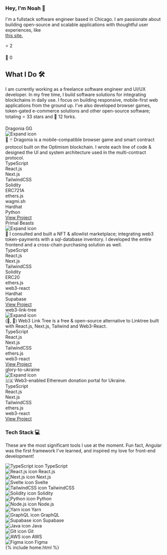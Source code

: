 <section class="max-w-3xl w-full flex pt-24 sm:pt-4 pb-12">
   <section class="space-y-12">
      <div class="space-y-2 sm:space-y-3">
         <h1 class="font-bold text-4xl sm:text-5xl tracking-wide">Hey, I'm Noah 👋</h1>
         <div class="font-light text-neutral-100/80">
            I'm a fullstack software engineer based in Chicago. I am passionate about building open-source and scalable applications with thoughtful user experiences, like
            <div class="group inline-flex items-center justify-center">
               <a href="https://github.com/noahdotms/website" rel="noreferrer" target="_blank" class="hover:underline font-medium text-neutral-100/80 hover:text-neutral-100/90">this site.</a> 
               <div class="backdrop-blur rounded-lg bg-white/5 border-[0.1px] border-white/10 space-x-1.5 transition-all duration-200 ease-in-out group-hover:scale-100 scale-0 flex flex-col absolute mt-16 pointer-events-none px-1 py-1 text-[.69rem] font-medium origin-top shadow-sm">
                  <div class="flex space-x-1">
                     <p class="rounded-lg px-1.5 py-1 bg-white/10 shadow-inner">⭐ 2</p>
                     <p class="rounded-lg px-1.5 py-1 bg-white/10 shadow-inner">🍴 0</p>
                  </div>
               </div>
            </div>
         </div>
      </div>
      <div class="space-y-2">
         <h2 class="font-semibold text-2xl sm:text-[1.67rem] tracking-wide">What I Do 🛠️</h2>
         <p class="font-light text-neutral-100/80">I am currently working as a freelance software engineer and UI/UX developer. In my free time, I build software solutions for integrating blockchains in daily use. I focus on building responsive, mobile-first web applications from the ground up. I've also developed browser games, token-gated e-commerce solutions and other open-source software; totaling ⭐ 33 stars and 🍴 12 forks.</p>
         <div class="grid grid-cols-1 sm:grid-cols-2 gap-1.5 pt-2">
            <div class="rounded-lg border-[0.5px] border-white/20 hover:border-white/40 flex flex-col bg-white/5 hover:bg-white hover:bg-opacity-[6.9%] backdrop-blur-sm w-full transition-all duration-200 ease-in-out text-neutral-100/90 hover:text-neutral-100 h-fit">
               <div class="cursor-pointer px-4 py-3 group flex justify-between items-center w-full select-none">
                  <div class="font-medium">Dragonia GG</div>
                  <div class="px-2 py-1.5 font-serif shadow-inner rounded-full group-hover:bg-white/10 transition-all duration-200 ease-in-out"><img src="/icons/chevron.svg" alt="Expand icon" class="w-2 opacity-75 hover:opacity-90 transition-all duration-150 ease-in-out"></div>
               </div>
               <div class="h-[.069rem] w-full bg-white/20 hidden"></div>
               <div class="p-3.5 justify-between h-full flex flex-col space-y-3 hidden">
                  <div class="font-light text-sm">🐉 🃏 Dragonia is a mobile-compatible browser game and smart contract protocol built on the Optimism blockchain. I wrote each line of code &amp; designed the UI and system architecture used in the multi-contract protocol.</div>
                  <div class="flex flex-wrap gap-1">
                     <div class="rounded-full px-2 py-1 text-xs font-light bg-white bg-opacity-[8%]">TypeScript </div>
                     <div class="rounded-full px-2 py-1 text-xs font-light bg-white bg-opacity-[8%]">React.js </div>
                     <div class="rounded-full px-2 py-1 text-xs font-light bg-white bg-opacity-[8%]">Next.js </div>
                     <div class="rounded-full px-2 py-1 text-xs font-light bg-white bg-opacity-[8%]">TailwindCSS </div>
                     <div class="rounded-full px-2 py-1 text-xs font-light bg-white bg-opacity-[8%]">Solidity </div>
                     <div class="rounded-full px-2 py-1 text-xs font-light bg-white bg-opacity-[8%]">ERC721A </div>
                     <div class="rounded-full px-2 py-1 text-xs font-light bg-white bg-opacity-[8%]">ethers.js </div>
                     <div class="rounded-full px-2 py-1 text-xs font-light bg-white bg-opacity-[8%]">wagmi.sh </div>
                     <div class="rounded-full px-2 py-1 text-xs font-light bg-white bg-opacity-[8%]">Hardhat </div>
                     <div class="rounded-full px-2 py-1 text-xs font-light bg-white bg-opacity-[8%]">Python </div>
                  </div>
                  <a class="rounded-full px-2.5 py-1.5 text-sm bg-white/5 hover:bg-white/10 hover:scale-95 transition-all duration-300 ease-in-out w-fit self-end tracking-wide font-medium border-[0.5px] border-white/10 hover:border-white/30" href="https://dragonia.gg" target="_blank" rel="noreferrer">View Project</a>
               </div>
            </div>
            <div class="rounded-lg border-[0.5px] border-white/20 hover:border-white/40 flex flex-col bg-white/5 hover:bg-white hover:bg-opacity-[6.9%] backdrop-blur-sm w-full transition-all duration-200 ease-in-out text-neutral-100/90 hover:text-neutral-100 h-fit">
               <div class="cursor-pointer px-4 py-3 group flex justify-between items-center w-full select-none">
                  <div class="font-medium">Primal Beasts</div>
                  <div class="px-2 py-1.5 font-serif shadow-inner rounded-full group-hover:bg-white/10 transition-all duration-200 ease-in-out"><img src="/icons/chevron.svg" alt="Expand icon" class="w-2 opacity-75 hover:opacity-90 transition-all duration-150 ease-in-out"></div>
               </div>
               <div class="h-[.069rem] w-full bg-white/20 hidden"></div>
               <div class="p-3.5 justify-between h-full flex flex-col space-y-3 hidden">
                  <div class="font-light text-sm">🐯 I consulted and built a NFT &amp; allowlist marketplace; integrating web3 token-payments with a sql-database inventory. I developed the entire frontend and a cross-chain purchasing solution as well.</div>
                  <div class="flex flex-wrap gap-1">
                     <div class="rounded-full px-2 py-1 text-xs font-light bg-white bg-opacity-[8%]">TypeScript </div>
                     <div class="rounded-full px-2 py-1 text-xs font-light bg-white bg-opacity-[8%]">React.js </div>
                     <div class="rounded-full px-2 py-1 text-xs font-light bg-white bg-opacity-[8%]">Next.js </div>
                     <div class="rounded-full px-2 py-1 text-xs font-light bg-white bg-opacity-[8%]">TailwindCSS </div>
                     <div class="rounded-full px-2 py-1 text-xs font-light bg-white bg-opacity-[8%]">Solidity </div>
                     <div class="rounded-full px-2 py-1 text-xs font-light bg-white bg-opacity-[8%]">ERC20 </div>
                     <div class="rounded-full px-2 py-1 text-xs font-light bg-white bg-opacity-[8%]">ethers.js </div>
                     <div class="rounded-full px-2 py-1 text-xs font-light bg-white bg-opacity-[8%]">web3-react </div>
                     <div class="rounded-full px-2 py-1 text-xs font-light bg-white bg-opacity-[8%]">Hardhat </div>
                     <div class="rounded-full px-2 py-1 text-xs font-light bg-white bg-opacity-[8%]">Supabase </div>
                  </div>
                  <a class="rounded-full px-2.5 py-1.5 text-sm bg-white/5 hover:bg-white/10 hover:scale-95 transition-all duration-300 ease-in-out w-fit self-end tracking-wide font-medium border-[0.5px] border-white/10 hover:border-white/30" href="https://primalbeasts.io" target="_blank" rel="noreferrer">View Project</a>
               </div>
            </div>
            <div class="rounded-lg border-[0.5px] border-white/20 hover:border-white/40 flex flex-col bg-white/5 hover:bg-white hover:bg-opacity-[6.9%] backdrop-blur-sm w-full transition-all duration-200 ease-in-out text-neutral-100/90 hover:text-neutral-100 h-fit">
               <div class="cursor-pointer px-4 py-3 group flex justify-between items-center w-full select-none">
                  <div class="font-medium">web3-link-tree</div>
                  <div class="px-2 py-1.5 font-serif shadow-inner rounded-full group-hover:bg-white/10 transition-all duration-200 ease-in-out"><img src="/icons/chevron.svg" alt="Expand icon" class="w-2 opacity-75 hover:opacity-90 transition-all duration-150 ease-in-out"></div>
               </div>
               <div class="h-[.069rem] w-full bg-white/20 hidden"></div>
               <div class="p-3.5 justify-between h-full flex flex-col space-y-3 hidden">
                  <div class="font-light text-sm">(🔗, 🌲) Web3 Link Tree is a free &amp; open-source alternative to Linktree built with React.js, Next.js, Tailwind and Web3-React.</div>
                  <div class="flex flex-wrap gap-1">
                     <div class="rounded-full px-2 py-1 text-xs font-light bg-white bg-opacity-[8%]">TypeScript </div>
                     <div class="rounded-full px-2 py-1 text-xs font-light bg-white bg-opacity-[8%]">React.js </div>
                     <div class="rounded-full px-2 py-1 text-xs font-light bg-white bg-opacity-[8%]">Next.js </div>
                     <div class="rounded-full px-2 py-1 text-xs font-light bg-white bg-opacity-[8%]">TailwindCSS </div>
                     <div class="rounded-full px-2 py-1 text-xs font-light bg-white bg-opacity-[8%]">ethers.js </div>
                     <div class="rounded-full px-2 py-1 text-xs font-light bg-white bg-opacity-[8%]">web3-react </div>
                  </div>
                  <a class="rounded-full px-2.5 py-1.5 text-sm bg-white/5 hover:bg-white/10 hover:scale-95 transition-all duration-300 ease-in-out w-fit self-end tracking-wide font-medium border-[0.5px] border-white/10 hover:border-white/30" href="https://github.com/noahdotms/web3-link-tree" target="_blank" rel="noreferrer">View Project</a>
               </div>
            </div>
            <div class="rounded-lg border-[0.5px] border-white/20 hover:border-white/40 flex flex-col bg-white/5 hover:bg-white hover:bg-opacity-[6.9%] backdrop-blur-sm w-full transition-all duration-200 ease-in-out text-neutral-100/90 hover:text-neutral-100 h-fit">
               <div class="cursor-pointer px-4 py-3 group flex justify-between items-center w-full select-none">
                  <div class="font-medium">glory-to-ukraine</div>
                  <div class="px-2 py-1.5 font-serif shadow-inner rounded-full group-hover:bg-white/10 transition-all duration-200 ease-in-out"><img src="/icons/chevron.svg" alt="Expand icon" class="w-2 opacity-75 hover:opacity-90 transition-all duration-150 ease-in-out"></div>
               </div>
               <div class="h-[.069rem] w-full bg-white/20 hidden"></div>
               <div class="p-3.5 justify-between h-full flex flex-col space-y-3 hidden">
                  <div class="font-light text-sm">🇺🇦 Web3-enabled Ethereum donation portal for Ukraine.</div>
                  <div class="flex flex-wrap gap-1">
                     <div class="rounded-full px-2 py-1 text-xs font-light bg-white bg-opacity-[8%]">TypeScript </div>
                     <div class="rounded-full px-2 py-1 text-xs font-light bg-white bg-opacity-[8%]">React.js </div>
                     <div class="rounded-full px-2 py-1 text-xs font-light bg-white bg-opacity-[8%]">Next.js </div>
                     <div class="rounded-full px-2 py-1 text-xs font-light bg-white bg-opacity-[8%]">TailwindCSS </div>
                     <div class="rounded-full px-2 py-1 text-xs font-light bg-white bg-opacity-[8%]">ethers.js </div>
                     <div class="rounded-full px-2 py-1 text-xs font-light bg-white bg-opacity-[8%]">web3-react </div>
                  </div>
                  <a class="rounded-full px-2.5 py-1.5 text-sm bg-white/5 hover:bg-white/10 hover:scale-95 transition-all duration-300 ease-in-out w-fit self-end tracking-wide font-medium border-[0.5px] border-white/10 hover:border-white/30" href="https://github.com/noahdotms/glory-to-ukraine" target="_blank" rel="noreferrer">View Project</a>
               </div>
            </div>
         </div>
      </div>
      <div class="space-y-2">
         <h3 class="font-semibold text-2xl sm:text-[1.67rem] tracking-wide">Tech Stack 💻</h3>
         <p class="font-light text-neutral-100/80">These are the most significant tools I use at the moment. Fun fact, Angular was the first framework I've learned, and inspired my love for front-end development!</p>
         <div class="flex flex-wrap gap-1.5 pt-2">
            <div class="cursor-default font-normal text-sm flex space-x-2 items-center px-2.5 py-1.5 rounded-full bg-white/5 hover:bg-white/10 duration-100 ease-in-out transition-all border-[0.5px] border-white/10 hover:border-white/40 text-neutral-100/80 hover:text-neutral-100/90 group"><img src="/icons/typescript.svg" alt="TypeScript icon" class="w-[1.2rem] h-[1.2rem] opacity-[88%] group-hover:opacity-[98%]"> <span>TypeScript</span></div>
            <div class="cursor-default font-normal text-sm flex space-x-2 items-center px-2.5 py-1.5 rounded-full bg-white/5 hover:bg-white/10 duration-100 ease-in-out transition-all border-[0.5px] border-white/10 hover:border-white/40 text-neutral-100/80 hover:text-neutral-100/90 group"><img src="/icons/react.svg" alt="React.js icon" class="w-[1.2rem] h-[1.2rem] opacity-[88%] group-hover:opacity-[98%]"> <span>React.js</span></div>
            <div class="cursor-default font-normal text-sm flex space-x-2 items-center px-2.5 py-1.5 rounded-full bg-white/5 hover:bg-white/10 duration-100 ease-in-out transition-all border-[0.5px] border-white/10 hover:border-white/40 text-neutral-100/80 hover:text-neutral-100/90 group"><img src="/icons/next.svg" alt="Next.js icon" class="w-[1.2rem] h-[1.2rem] opacity-[88%] group-hover:opacity-[98%]"> <span>Next.js</span></div>
            <div class="cursor-default font-normal text-sm flex space-x-2 items-center px-2.5 py-1.5 rounded-full bg-white/5 hover:bg-white/10 duration-100 ease-in-out transition-all border-[0.5px] border-white/10 hover:border-white/40 text-neutral-100/80 hover:text-neutral-100/90 group"><img src="/icons/svelte.svg" alt="Svelte icon" class="w-[1.2rem] h-[1.2rem] opacity-[88%] group-hover:opacity-[98%]"> <span>Svelte</span></div>
            <div class="cursor-default font-normal text-sm flex space-x-2 items-center px-2.5 py-1.5 rounded-full bg-white/5 hover:bg-white/10 duration-100 ease-in-out transition-all border-[0.5px] border-white/10 hover:border-white/40 text-neutral-100/80 hover:text-neutral-100/90 group"><img src="/icons/tailwind.svg" alt="TailwindCSS icon" class="w-[1.2rem] h-[1.2rem] opacity-[88%] group-hover:opacity-[98%]"> <span>TailwindCSS</span></div>
            <div class="cursor-default font-normal text-sm flex space-x-2 items-center px-2.5 py-1.5 rounded-full bg-white/5 hover:bg-white/10 duration-100 ease-in-out transition-all border-[0.5px] border-white/10 hover:border-white/40 text-neutral-100/80 hover:text-neutral-100/90 group"><img src="/icons/solidity.svg" alt="Solidity icon" class="w-[1.2rem] h-[1.2rem] opacity-[88%] group-hover:opacity-[98%]"> <span>Solidity</span></div>
            <div class="cursor-default font-normal text-sm flex space-x-2 items-center px-2.5 py-1.5 rounded-full bg-white/5 hover:bg-white/10 duration-100 ease-in-out transition-all border-[0.5px] border-white/10 hover:border-white/40 text-neutral-100/80 hover:text-neutral-100/90 group"><img src="/icons/python.svg" alt="Python icon" class="w-[1.2rem] h-[1.2rem] opacity-[88%] group-hover:opacity-[98%]"> <span>Python</span></div>
            <div class="cursor-default font-normal text-sm flex space-x-2 items-center px-2.5 py-1.5 rounded-full bg-white/5 hover:bg-white/10 duration-100 ease-in-out transition-all border-[0.5px] border-white/10 hover:border-white/40 text-neutral-100/80 hover:text-neutral-100/90 group"><img src="/icons/node.svg" alt="Node.js icon" class="w-[1.2rem] h-[1.2rem] opacity-[88%] group-hover:opacity-[98%]"> <span>Node.js</span></div>
            <div class="cursor-default font-normal text-sm flex space-x-2 items-center px-2.5 py-1.5 rounded-full bg-white/5 hover:bg-white/10 duration-100 ease-in-out transition-all border-[0.5px] border-white/10 hover:border-white/40 text-neutral-100/80 hover:text-neutral-100/90 group"><img src="/icons/yarn.svg" alt="Yarn icon" class="w-[1.2rem] h-[1.2rem] opacity-[88%] group-hover:opacity-[98%]"> <span>Yarn</span></div>
            <div class="cursor-default font-normal text-sm flex space-x-2 items-center px-2.5 py-1.5 rounded-full bg-white/5 hover:bg-white/10 duration-100 ease-in-out transition-all border-[0.5px] border-white/10 hover:border-white/40 text-neutral-100/80 hover:text-neutral-100/90 group"><img src="/icons/graphql.svg" alt="GraphQL icon" class="w-[1.2rem] h-[1.2rem] opacity-[88%] group-hover:opacity-[98%]"> <span>GraphQL</span></div>
            <div class="cursor-default font-normal text-sm flex space-x-2 items-center px-2.5 py-1.5 rounded-full bg-white/5 hover:bg-white/10 duration-100 ease-in-out transition-all border-[0.5px] border-white/10 hover:border-white/40 text-neutral-100/80 hover:text-neutral-100/90 group"><img src="/icons/supabase.svg" alt="Supabase icon" class="w-[1.2rem] h-[1.2rem] opacity-[88%] group-hover:opacity-[98%]"> <span>Supabase</span></div>
            <div class="cursor-default font-normal text-sm flex space-x-2 items-center px-2.5 py-1.5 rounded-full bg-white/5 hover:bg-white/10 duration-100 ease-in-out transition-all border-[0.5px] border-white/10 hover:border-white/40 text-neutral-100/80 hover:text-neutral-100/90 group"><img src="/icons/java.svg" alt="Java icon" class="w-[1.2rem] h-[1.2rem] opacity-[88%] group-hover:opacity-[98%]"> <span>Java</span></div>
            <div class="cursor-default font-normal text-sm flex space-x-2 items-center px-2.5 py-1.5 rounded-full bg-white/5 hover:bg-white/10 duration-100 ease-in-out transition-all border-[0.5px] border-white/10 hover:border-white/40 text-neutral-100/80 hover:text-neutral-100/90 group"><img src="/icons/git.svg" alt="Git icon" class="w-[1.2rem] h-[1.2rem] opacity-[88%] group-hover:opacity-[98%]"> <span>Git</span></div>
            <div class="cursor-default font-normal text-sm flex space-x-2 items-center px-2.5 py-1.5 rounded-full bg-white/5 hover:bg-white/10 duration-100 ease-in-out transition-all border-[0.5px] border-white/10 hover:border-white/40 text-neutral-100/80 hover:text-neutral-100/90 group"><img src="/icons/aws.svg" alt="AWS icon" class="w-[1.2rem] h-[1.2rem] opacity-[88%] group-hover:opacity-[98%]"> <span>AWS</span></div>
            <div class="cursor-default font-normal text-sm flex space-x-2 items-center px-2.5 py-1.5 rounded-full bg-white/5 hover:bg-white/10 duration-100 ease-in-out transition-all border-[0.5px] border-white/10 hover:border-white/40 text-neutral-100/80 hover:text-neutral-100/90 group"><img src="/icons/figma.svg" alt="Figma icon" class="w-[1.2rem] h-[1.2rem] opacity-[88%] group-hover:opacity-[98%]"> <span>Figma</span></div>
         </div>
      </div>
   </section>
</section>
{% include home.html %}